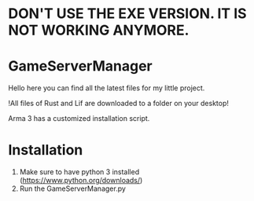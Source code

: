 # DON'T USE THE EXE VERSION. IT IS NOT WORKING ANYMORE.

# GameServerManager
Hello here you can find all the latest files for my little project.

!All files of Rust and Lif are downloaded to a folder on your desktop!

Arma 3 has a customized installation script.

# Installation
1. Make sure to have python 3 installed (https://www.python.org/downloads/)
2. Run the GameServerManager.py
